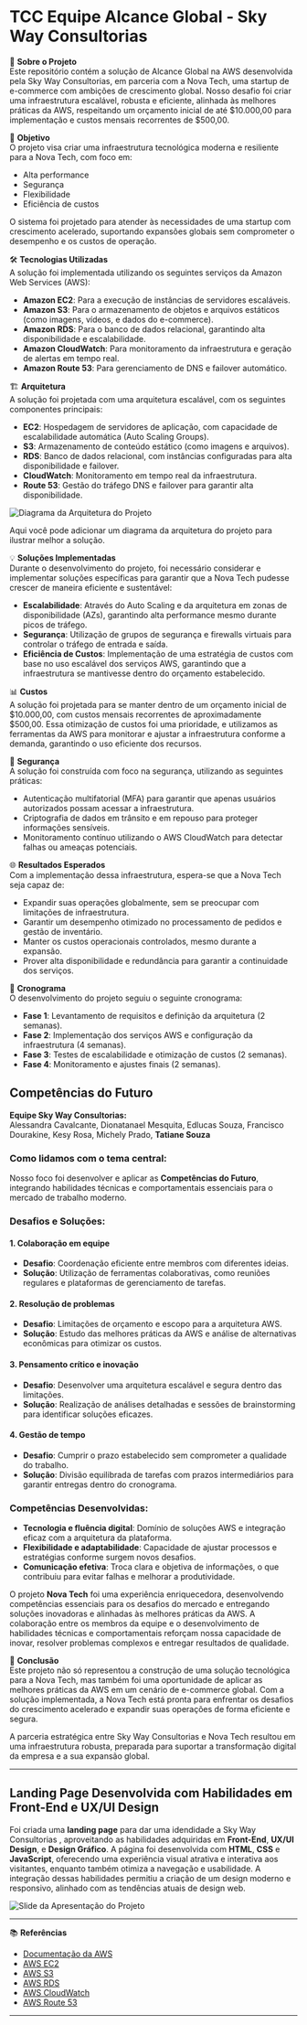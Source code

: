 # TCC Equipe Alcance Global - Sky Way Consultorias 

📖 **Sobre o Projeto**  
Este repositório contém a solução de Alcance Global na AWS desenvolvida pela Sky Way Consultorias, em parceria com a Nova Tech, uma startup de e-commerce com ambições de crescimento global. Nosso desafio foi criar uma infraestrutura escalável, robusta e eficiente, alinhada às melhores práticas da AWS, respeitando um orçamento inicial de até $10.000,00 para implementação e custos mensais recorrentes de $500,00.

🚀 **Objetivo**  
O projeto visa criar uma infraestrutura tecnológica moderna e resiliente para a Nova Tech, com foco em:

- Alta performance
- Segurança
- Flexibilidade
- Eficiência de custos

O sistema foi projetado para atender às necessidades de uma startup com crescimento acelerado, suportando expansões globais sem comprometer o desempenho e os custos de operação.

🛠️ **Tecnologias Utilizadas**  
A solução foi implementada utilizando os seguintes serviços da Amazon Web Services (AWS):

- **Amazon EC2**: Para a execução de instâncias de servidores escaláveis.
- **Amazon S3**: Para o armazenamento de objetos e arquivos estáticos (como imagens, vídeos, e dados do e-commerce).
- **Amazon RDS**: Para o banco de dados relacional, garantindo alta disponibilidade e escalabilidade.
- **Amazon CloudWatch**: Para monitoramento da infraestrutura e geração de alertas em tempo real.
- **Amazon Route 53**: Para gerenciamento de DNS e failover automático.

🏗️ **Arquitetura**  
A solução foi projetada com uma arquitetura escalável, com os seguintes componentes principais:

- **EC2**: Hospedagem de servidores de aplicação, com capacidade de escalabilidade automática (Auto Scaling Groups).
- **S3**: Armazenamento de conteúdo estático (como imagens e arquivos).
- **RDS**: Banco de dados relacional, com instâncias configuradas para alta disponibilidade e failover.
- **CloudWatch**: Monitoramento em tempo real da infraestrutura.
- **Route 53**: Gestão do tráfego DNS e failover para garantir alta disponibilidade.

![Diagrama da Arquitetura do Projeto](./sky%20way%20consultoria/imgs/estrutura.png)

Aqui você pode adicionar um diagrama da arquitetura do projeto para ilustrar melhor a solução.

💡 **Soluções Implementadas**  
Durante o desenvolvimento do projeto, foi necessário considerar e implementar soluções específicas para garantir que a Nova Tech pudesse crescer de maneira eficiente e sustentável:

- **Escalabilidade**: Através do Auto Scaling e da arquitetura em zonas de disponibilidade (AZs), garantindo alta performance mesmo durante picos de tráfego.
- **Segurança**: Utilização de grupos de segurança e firewalls virtuais para controlar o tráfego de entrada e saída.
- **Eficiência de Custos**: Implementação de uma estratégia de custos com base no uso escalável dos serviços AWS, garantindo que a infraestrutura se mantivesse dentro do orçamento estabelecido.

📊 **Custos**  
A solução foi projetada para se manter dentro de um orçamento inicial de $10.000,00, com custos mensais recorrentes de aproximadamente $500,00. Essa otimização de custos foi uma prioridade, e utilizamos as ferramentas da AWS para monitorar e ajustar a infraestrutura conforme a demanda, garantindo o uso eficiente dos recursos.

🔐 **Segurança**  
A solução foi construída com foco na segurança, utilizando as seguintes práticas:

- Autenticação multifatorial (MFA) para garantir que apenas usuários autorizados possam acessar a infraestrutura.
- Criptografia de dados em trânsito e em repouso para proteger informações sensíveis.
- Monitoramento contínuo utilizando o AWS CloudWatch para detectar falhas ou ameaças potenciais.

🌐 **Resultados Esperados**  
Com a implementação dessa infraestrutura, espera-se que a Nova Tech seja capaz de:

- Expandir suas operações globalmente, sem se preocupar com limitações de infraestrutura.
- Garantir um desempenho otimizado no processamento de pedidos e gestão de inventário.
- Manter os custos operacionais controlados, mesmo durante a expansão.
- Prover alta disponibilidade e redundância para garantir a continuidade dos serviços.

📅 **Cronograma**  
O desenvolvimento do projeto seguiu o seguinte cronograma:

- **Fase 1**: Levantamento de requisitos e definição da arquitetura (2 semanas).
- **Fase 2**: Implementação dos serviços AWS e configuração da infraestrutura (4 semanas).
- **Fase 3**: Testes de escalabilidade e otimização de custos (2 semanas).
- **Fase 4**: Monitoramento e ajustes finais (2 semanas).



## Competências do Futuro

**Equipe Sky Way Consultorias:**  
Alessandra Cavalcante, Dionatanael Mesquita, Edlucas Souza, Francisco Dourakine, Kesy Rosa, Michely Prado, **Tatiane Souza**

### Como lidamos com o tema central:  
Nosso foco foi desenvolver e aplicar as **Competências do Futuro**, integrando habilidades técnicas e comportamentais essenciais para o mercado de trabalho moderno.

### Desafios e Soluções:

#### 1. Colaboração em equipe  
- **Desafio**: Coordenação eficiente entre membros com diferentes ideias.  
- **Solução**: Utilização de ferramentas colaborativas, como reuniões regulares e plataformas de gerenciamento de tarefas.

#### 2. Resolução de problemas  
- **Desafio**: Limitações de orçamento e escopo para a arquitetura AWS.  
- **Solução**: Estudo das melhores práticas da AWS e análise de alternativas econômicas para otimizar os custos.

#### 3. Pensamento crítico e inovação  
- **Desafio**: Desenvolver uma arquitetura escalável e segura dentro das limitações.  
- **Solução**: Realização de análises detalhadas e sessões de brainstorming para identificar soluções eficazes.

#### 4. Gestão de tempo  
- **Desafio**: Cumprir o prazo estabelecido sem comprometer a qualidade do trabalho.  
- **Solução**: Divisão equilibrada de tarefas com prazos intermediários para garantir entregas dentro do cronograma.

### Competências Desenvolvidas:

- **Tecnologia e fluência digital**: Domínio de soluções AWS e integração eficaz com a arquitetura da plataforma.
- **Flexibilidade e adaptabilidade**: Capacidade de ajustar processos e estratégias conforme surgem novos desafios.
- **Comunicação efetiva**: Troca clara e objetiva de informações, o que contribuiu para evitar falhas e melhorar a produtividade.

O projeto **Nova Tech** foi uma experiência enriquecedora, desenvolvendo competências essenciais para os desafios do mercado e entregando soluções inovadoras e alinhadas às melhores práticas da AWS. A colaboração entre os membros da equipe e o desenvolvimento de habilidades técnicas e comportamentais reforçam nossa capacidade de inovar, resolver problemas complexos e entregar resultados de qualidade.


📜 **Conclusão**  
Este projeto não só representou a construção de uma solução tecnológica para a Nova Tech, mas também foi uma oportunidade de aplicar as melhores práticas da AWS em um cenário de e-commerce global. Com a solução implementada, a Nova Tech está pronta para enfrentar os desafios do crescimento acelerado e expandir suas operações de forma eficiente e segura.

A parceria estratégica entre Sky Way Consultorias e Nova Tech resultou em uma infraestrutura robusta, preparada para suportar a transformação digital da empresa e a sua expansão global.

---


## **Landing Page Desenvolvida com Habilidades em Front-End e UX/UI Design**

Foi criada uma **landing page** para dar uma idendidade a Sky Way Consultorias , aproveitando as habilidades adquiridas em **Front-End**, **UX/UI Design**, e **Design Gráfico**. A página foi desenvolvida com **HTML**, **CSS** e **JavaScript**, oferecendo uma experiência visual atrativa e interativa aos visitantes, enquanto também otimiza a navegação e usabilidade. A integração dessas habilidades permitiu a criação de um design moderno e responsivo, alinhado com as tendências atuais de design web.

![Slide da Apresentação do Projeto](https://youtu.be/t8B_Sq1eX_8?si=pyJQadTIPQgJ6h-5)

---

📚 **Referências**  
- [Documentação da AWS](https://aws.amazon.com/documentation/)
- [AWS EC2](https://aws.amazon.com/ec2/)
- [AWS S3](https://aws.amazon.com/s3/)
- [AWS RDS](https://aws.amazon.com/rds/)
- [AWS CloudWatch](https://aws.amazon.com/cloudwatch/)
- [AWS Route 53](https://aws.amazon.com/route53/)

---


